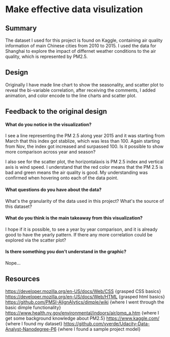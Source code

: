 # Make effective data visulization
## Summary

The dataset I used for this project is found on Kaggle, containing air quality information of main Chinese cities from 2010 to 2015. I used the data for Shanghai to explore the impact of differnet weather conditions to the air quality, which is represented by PM2.5.

## Design

Originally I have made line chart to show the seasonality, and scatter plot to reveal the bi-variable correlation, after receiving the comments, I added animation, and color encode to the line charts and scatter plot.

## Feedback to the original design
#### What do you notice in the visualization?

I see a line representing the PM 2.5 along year 2015 and it was starting from March that this index got stablize, which was less than 100. Again starting from Nov, the index got increased and surpassed 100. Is it possible to show more comparison across year and season?

I also see for the scatter plot, the horizontalaxis is PM 2.5 index and vertical axis is wind speed. I understand that the red color means that the PM 2.5 is bad and green means the air quality is good. My understanding was confirmed when hovering onto each of the data point.

#### What questions do you have about the data?

What's the granularity of the data used in this project?
What's the source of this dataset?

#### What do you think is the main takeaway from this visualization?

I hope if it is possible, to see a year by year comparison, and it is already good to have the yearly pattern.
If there any more correlation could be explored via the scatter plot?

#### Is there something you don’t understand in the graphic?
Nope...

## Resources
https://developer.mozilla.org/en-US/docs/Web/CSS {grasped CSS basics}
https://developer.mozilla.org/en-US/docs/Web/HTML {grasped html basics}
https://github.com/PMSI-AlignAlytics/dimple/wiki {where I went through the basic dimple functionality}
https://www.health.ny.gov/environmental/indoors/air/pmq_a.htm {where I get some background knowledge about PM2.5}
https://www.kaggle.com/ {where I found my dataset}
https://github.com/vverde/Udacity-Data-Analyst-Nanodegree-P6 {where I found a sample project model}
